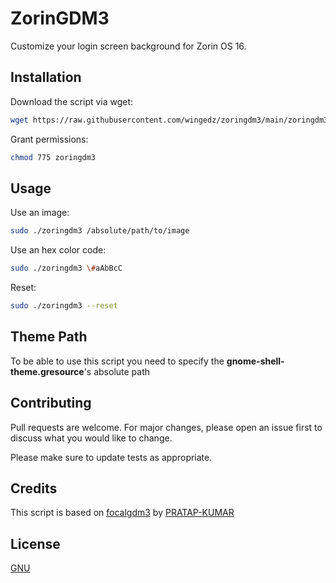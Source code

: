 # ZorinGDM3

Customize your login screen background for Zorin OS 16.

## Installation

Download the script via wget:

```bash
wget https://raw.githubusercontent.com/wingedz/zoringdm3/main/zoringdm3
```
Grant permissions:

```bash
chmod 775 zoringdm3
```
## Usage

Use an image:
```bash
sudo ./zoringdm3 /absolute/path/to/image
```
Use an hex color code:
```bash
sudo ./zoringdm3 \#aAbBcC
```
Reset:
```bash
sudo ./zoringdm3 --reset
```

## Theme Path
To be able to use this script you need to specify the **gnome-shell-theme.gresource**'s absolute path

## Contributing
Pull requests are welcome. For major changes, please open an issue first to discuss what you would like to change.

Please make sure to update tests as appropriate.

## Credits
This script is based on [focalgdm3](https://github.com/PRATAP-KUMAR/focalgdm3) by [PRATAP-KUMAR](https://github.com/PRATAP-KUMAR)

## License
[GNU](https://github.com/wingedz/zoringdm3/blob/main/LICENSE)
